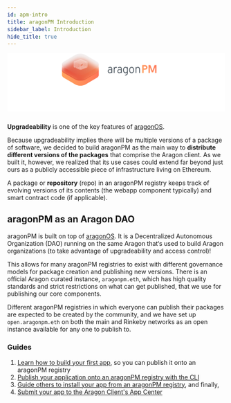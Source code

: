 ```yaml
---
id: apm-intro
title: aragonPM Introduction
sidebar_label: Introduction
hide_title: true
---
```


![](/docs/assets/brand/aragonpm.png)

#####

**Upgradeability** is one of the key features of [aragonOS](/docs/aragonos-intro.html).

Because upgradeability implies there will be multiple versions of a package of software, we decided to build aragonPM as the main way to **distribute different versions of the packages** that comprise the Aragon client. As we built it, however, we realized that its use cases could extend far beyond just ours as a publicly accessible piece of infrastructure living on Ethereum.

A package or **repository** (repo) in an aragonPM registry keeps track of evolving versions of its contents (the webapp component typically) and smart contract code (if applicable).

## aragonPM as an Aragon DAO

aragonPM is built on top of [aragonOS](/docs/aragonos-intro.html). It is a Decentralized Autonomous Organization (DAO) running on the same Aragon that‘s used to build Aragon organizations (to take advantage of upgradeability and access control)!

This allows for many aragonPM registries to exist with different governance models for package creation and publishing new versions. There is an official Aragon curated instance, `aragonpm.eth`, which has high quality standards and strict restrictions on what can get published, that we use for publishing our core components.

Different aragonPM registries in which everyone can publish their packages are expected to be created by the community, and we have set up `open.aragonpm.eth` on both the main and Rinkeby networks as an open instance available for any one to publish to.

#####

### Guides

1. [Learn how to build your first app](/docs/tutorial), so you can publish it onto an aragonPM registry
2. [Publish your application onto an aragonPM registry with the CLI](/docs/guides-publish)
3. [Guide others to install your app from an aragonPM registry](/docs/guides-custom-deploy), and finally,
4. [Submit your app to the Aragon Client's App Center](/docs/app-center-submission)
